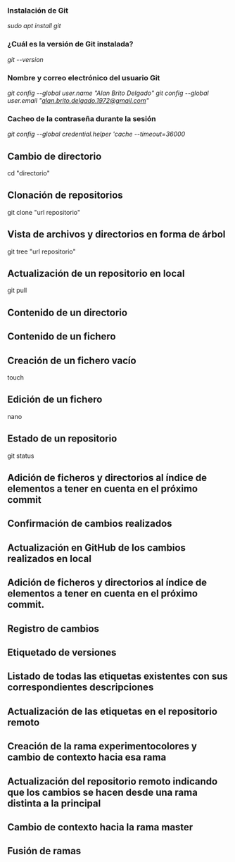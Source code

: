 ### Instalación de Git
_sudo apt install git_
### ¿Cuál es la versión de Git instalada?
_git --version_
### Nombre y correo electrónico del usuario Git
_git config --global user.name "Alan Brito Delgado"_
_git config --global user.email "alan.brito.delgado.1972@gmail.com"_
### Cacheo de la contraseña durante la sesión
_git config --global credential.helper 'cache --timeout=36000_
## Cambio de directorio
cd "directorio"
## Clonación de repositorios
git clone "url repositorio"
## Vista de archivos y directorios en forma de árbol
git tree "url repositorio"
## Actualización de un repositorio en local
git pull
## Contenido de un directorio
## Contenido de un fichero
## Creación de un fichero vacío
touch
## Edición de un fichero
nano
## Estado de un repositorio
git status
## Adición de ficheros y directorios al índice de elementos a tener en cuenta en el próximo commit
## Confirmación de cambios realizados
## Actualización en GitHub de los cambios realizados en local
## Adición de ficheros y directorios al índice de elementos a tener en cuenta en el próximo commit.
## Registro de cambios
## Etiquetado de versiones
## Listado de todas las etiquetas existentes con sus correspondientes descripciones
## Actualización de las etiquetas en el repositorio remoto
## Creación de la rama experimentocolores y cambio de contexto hacia esa rama
## Actualización del repositorio remoto indicando que los cambios se hacen desde una rama distinta a la principal
## Cambio de contexto hacia la rama master
## Fusión de ramas

